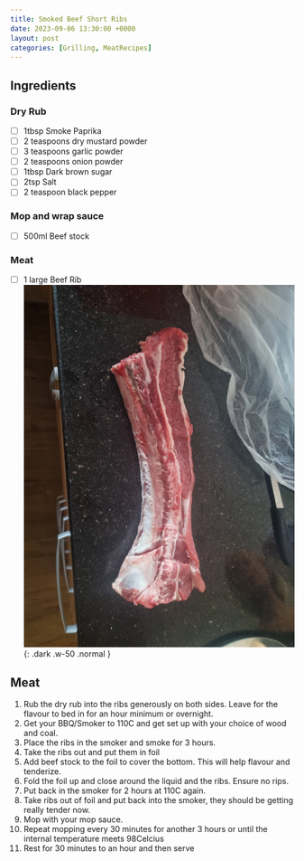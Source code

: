 ```yaml
---
title: Smoked Beef Short Ribs
date: 2023-09-06 13:30:00 +0000
layout: post
categories: [Grilling, MeatRecipes]
---
```

## Ingredients
### Dry Rub
- [ ] 1tbsp Smoke Paprika
- [ ] 2 teaspoons dry mustard powder
- [ ] 3 teaspoons garlic powder
- [ ] 2 teaspoons onion powder
- [ ] 1tbsp Dark brown sugar
- [ ] 2tsp Salt
- [ ] 2 teaspoon black pepper

### Mop and wrap sauce
- [ ] 500ml Beef stock

### Meat
- [ ] 1 large Beef Rib
![BeefShortRib](/assets/images/BeefShortRibs.jpg){: .dark .w-50 .normal }

## Meat
1. Rub the dry rub into the ribs generously on both sides. Leave for the flavour to bed in for an hour minimum or overnight.
2. Get your BBQ/Smoker to 110C and get set up with your choice of wood and coal.
3. Place the ribs in the smoker and smoke for 3 hours.
4. Take the ribs out and put them in foil
5. Add beef stock to the foil to cover the bottom. This will help flavour and tenderize.
6. Fold the foil up and close around the liquid and the ribs. Ensure no rips.
7. Put back in the smoker for 2 hours at 110C again.
8. Take ribs out of foil and put back into the smoker, they should be getting really tender now.
9. Mop with your mop sauce. 
10. Repeat mopping every 30 minutes for another 3 hours or until the internal temperature meets 98Celcius
11. Rest for 30 minutes to an hour and then serve